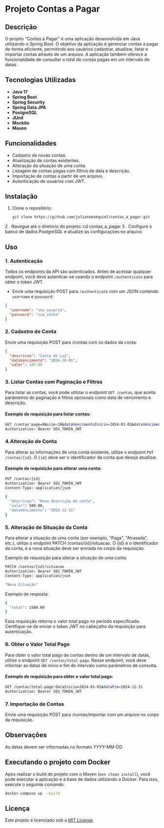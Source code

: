 # Projeto Contas a Pagar

## Descrição

O projeto "Contas a Pagar" é uma aplicação desenvolvida em Java utilizando o Spring Boot. O objetivo da aplicação é gerenciar contas a pagar de forma eficiente, permitindo aos usuários cadastrar, atualizar, listar e importar contas através de um arquivo. A aplicação também oferece a funcionalidade de consultar o total de contas pagas em um intervalo de datas.

## Tecnologias Utilizadas

- **Java 17**
- **Spring Boot**
- **Spring Security**
- **Spring Data JPA**
- **PostgreSQL**
- **JUnit**
- **Mockito**
- **Maven**

## Funcionalidades

- Cadastro de novas contas.
- Atualização de contas existentes.
- Alteração da situação de uma conta.
- Listagem de contas pagas com filtros de data e descrição.
- Importação de contas a partir de um arquivo.
- Autenticação de usuários com JWT.

## Instalação

1. Clone o repositório:
   ```bash
   git clone https://github.com/julianoezequiel/contas_a_pagar.git
2 . Navegue até o diretório do projeto:
  cd contas_a_pagar
3 . Configure o banco de dados PostgreSQL e atualize as configurações no arquivo

## Uso

### 1. Autenticação
Todos os endpoints da API são autenticados. Antes de acessar qualquer endpoint, você deve autenticar-se usando o endpoint `/authenticate` para obter o token JWT.

- Envie uma requisição POST para `/authenticate` com um JSON contendo `username` e `password`:


```json
{
  "username": "seu_usuario",
  "password": "sua_senha"
}
```

### 2. Cadastro de Conta
Envie uma requisição POST para /contas com os dados da conta:

```json
{
  "descricao": "Conta de Luz",
  "dataVencimento": "2024-10-05",
  "valor": 100.00
}
```

### 3. Listar Contas com Paginação e Filtros
Para listar as contas, você pode utilizar o endpoint `GET /contas`, que aceita parâmetros de paginação e filtros opcionais como data de vencimento e descrição.

#### Exemplo de requisição para listar contas:

```bash
GET /contas?page=0&size=10&dataVencimentoInicio=2024-01-01&dataVencimentoFim=2024-12-31&descricao=a
Authorization: Bearer SEU_TOKEN_JWT
```

### 4.Alteração de Conta

Para alterar as informações de uma conta existente, utilize o endpoint `PUT /contas/{id}`. O `{id}` deve ser o identificador da conta que deseja atualizar.

#### Exemplo de requisição para alterar uma conta:

```bash
PUT /contas/{id}
Authorization: Bearer SEU_TOKEN_JWT
Content-Type: application/json

{
  "descricao": "Nova descrição da conta",
  "valor": 500.00,
  "dataVencimento": "2024-12-31"
}
```

### 5. Alteração de Situação da Conta
Para alterar a situação de uma conta (por exemplo, "Paga", "Atrasada", etc.), utilize o endpoint PATCH /contas/{id}/situacao. O {id} é o identificador da conta, e a nova situação deve ser enviada no corpo da requisição.

Exemplo de requisição para alterar a situação de uma conta:
```bash
PATCH /contas/{id}/situacao
Authorization: Bearer SEU_TOKEN_JWT
Content-Type: application/json

"Nova Situação"

```
Exemplo de resposta:
```bash
{
  "total": 1500.00
}
```

Essa requisição retorna o valor total pago no período especificado. Certifique-se de enviar o token JWT no cabeçalho da requisição para autenticação.

### 6. Obter o Valor Total Pago

Para obter o valor total pago de contas dentro de um intervalo de datas, utilize o endpoint `GET /contas/total-pago`. Nesse endpoint, você deve informar as datas de início e fim do intervalo como parâmetros de consulta.

#### Exemplo de requisição para obter o valor total pago:

```bash
GET /contas/total-pago?dataInicio=2024-01-01&dataFim=2024-12-31
Authorization: Bearer SEU_TOKEN_JWT
```

### 7. Importação de Contas
Envie uma requisição POST para /contas/importar com um arquivo no corpo da requisição.

## Observações
As datas devem ser informadas no formato YYYY-MM-DD

## Executando o projeto com Docker

Após realizar o build do projeto com o Maven (`mvn clean install`), você pode executar a aplicação e a base de dados utilizando o Docker. Para isso, execute o seguinte comando:

```bash
docker-compose up --build
```

## Licença
Este projeto é licenciado sob a [MIT License](https://opensource.org/licenses/MIT).

